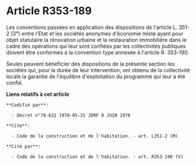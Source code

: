 # Article R353-189

Les conventions passées en application des dispositions de l'article L. 351-2 (3°) entre l'Etat et les sociétés anonymes
d'économie mixte ayant pour objet statutaire la rénovation urbaine et la restauration immobilière dans le cadre des
opérations qui leur sont confiées par les collectivités publiques doivent être conformes à la convention type annexée à
l'article R. 353-190.

Seules peuvent bénéficier des dispositions de la présente section les sociétés qui, pour la durée de leur intervention, ont
obtenu de la collectivité locale la garantie de l'équilibre d'exploitation du programme qui leur a été confié.

**Liens relatifs à cet article**

	**Codifié par**:

	  - Décret n°78-622 1978-05-31 JORF 8 JUIN 1978

	**Cite**:

	  - Code de la construction et de l'habitation. - art. L351-2 (M)

	**Cité par**:

	  - Code de la construction et de l'habitation. - art. R353-190 (V)
